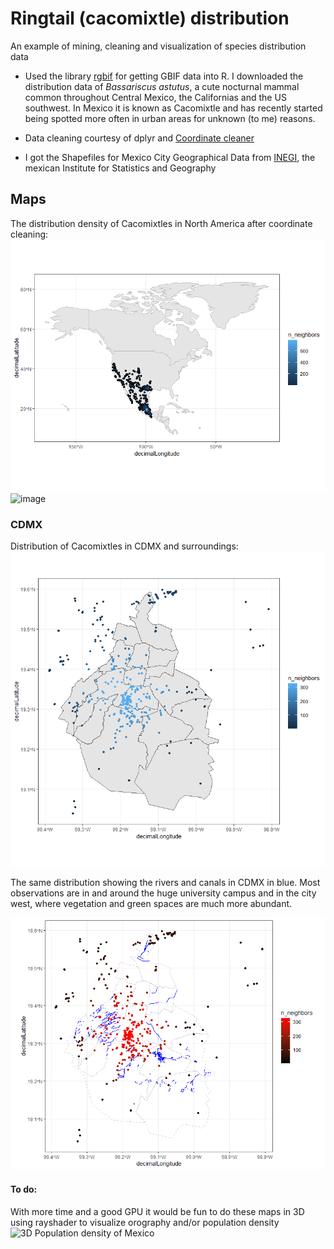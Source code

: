 # Ringtail (cacomixtle) distribution
An example of mining, cleaning and visualization of species distribution data

- Used the library [rgbif](https://github.com/ropensci/rgbif) for getting GBIF data into R. I downloaded the distribution data of *Bassariscus astutus*, a cute nocturnal mammal common throughout Central Mexico, the Californias and the US southwest. In Mexico it is known as Cacomixtle and has recently started being spotted more often in urban areas for unknown (to me) reasons.

- Data cleaning courtesy of dplyr and [Coordinate cleaner](https://github.com/ropensci/CoordinateCleaner)

- I got the Shapefiles for Mexico City Geographical Data from [INEGI](https://www.inegi.org.mx/temas/mg/#Descargas), the mexican Institute for Statistics and Geography
## Maps
The distribution density of Cacomixtles in North America after coordinate cleaning:
![Filtered Bassariscus astutus distribution in North America](./im/filtered.png)![image](https://user-images.githubusercontent.com/37126052/218215358-2e167abc-198a-4a6b-a189-0c1f24002967.png)

### CDMX
Distribution of Cacomixtles in CDMX and surroundings:
![Distribution of Cacomixtles in CDMX and surroundings](im/cdmx.png)

The same distribution showing the rivers and canals in CDMX in blue. Most observations are in and around the huge university campus and in the city west, where vegetation and green spaces are much more abundant.

![Distribution of Cacomixtles in CDMX and surroundings](im/riosyCanales.png)

#### To do:
With more time and a good GPU it would be fun to do these maps in 3D using rayshader to visualize orography and/or population density ![3D Population density of Mexico ](https://www.google.com/url?sa=i&url=https%3A%2F%2Ftwitter.com%2Fresearchremora%2Fstatus%2F1611563743862837248&psig=AOvVaw1e-dr-lNT97Ncc64n9kP6s&ust=1676152001511000&source=images&cd=vfe&ved=0CBEQjhxqFwoTCJCX7_b2i_0CFQAAAAAdAAAAABAE)
